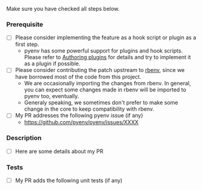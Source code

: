 Make sure you have checked all steps below.

### Prerequisite
* [ ] Please consider implementing the feature as a hook script or plugin as a first step.
  * pyenv has some powerful support for plugins and hook scripts. Please refer to [Authoring plugins](https://github.com/pyenv/pyenv/wiki/Authoring-plugins) for details and try to implement it as a plugin if possible.
* [ ] Please consider contributing the patch upstream to [rbenv](https://github.com/rbenv/rbenv), since we have borrowed most of the code from this project.
  * We are occasionally importing the changes from rbenv. In general, you can expect some changes made in rbenv will be imported to pyenv too, eventually.
  * Generaly speaking, we sometimes don't prefer to make some change in the core to keep compatibility with rbenv.
* [ ] My PR addresses the following pyenv issue (if any)
  - https://github.com/pyenv/pyenv/issues/XXXX

### Description
- [ ] Here are some details about my PR

### Tests
- [ ] My PR adds the following unit tests (if any)
